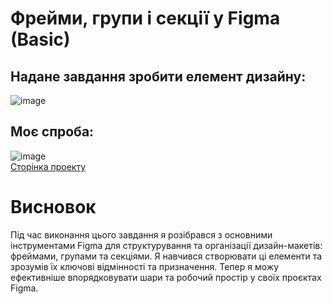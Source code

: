 # Фрейми, групи і секції у Figma (Basic)
## Надане завдання зробити елемент дизайну:
![image](https://github.com/user-attachments/assets/189ec396-a2c2-4e3d-be2a-f5792bdd85a7)
## Моє спроба:
![image](https://github.com/user-attachments/assets/8d84b459-9dbe-4786-bfca-2515a6f14747)
<br>
<a href="https://www.figma.com/design/sb1D41eh4Q2KiTBybVjX3N/Untitled?node-id=0-1&t=tbyLb4XSuv1LdraG-1">Сторінка проекту</a>
# Висновок
Під час виконання цього завдання я розібрався з основними інструментами Figma для структурування та організації дизайн-макетів: фреймами, групами та секціями. Я навчився створювати ці елементи та зрозумів їх ключові відмінності та призначення. Тепер я можу ефективніше впорядковувати шари та робочий простір у своїх проєктах Figma.
